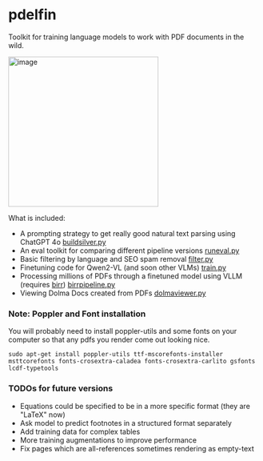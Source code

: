# pdelfin

Toolkit for training language models to work with PDF documents in the wild.

<img src="https://github.com/user-attachments/assets/984a645c-096d-4b9a-9c5b-44063004cd8c" alt="image" width="300"/>


What is included:
 - A prompting strategy to get really good natural text parsing using ChatGPT 4o [buildsilver.py](https://github.com/allenai/pdelfin/blob/main/pdelfin/data/buildsilver.py)
 - An eval toolkit for comparing different pipeline versions [runeval.py](https://github.com/allenai/pdelfin/blob/main/pdelfin/eval/runeval.py)
 - Basic filtering by language and SEO spam removal [filter.py](https://github.com/allenai/pdelfin/blob/main/pdelfin/filter/filter.py)
 - Finetuning code for Qwen2-VL (and soon other VLMs) [train.py](https://github.com/allenai/pdelfin/blob/main/pdelfin/train/train.py)
 - Processing millions of PDFs through a finetuned model using VLLM (requires [birr](https://github.com/allenai/mise/tree/main/birr)) [birrpipeline.py](https://github.com/allenai/pdelfin/blob/main/pdelfin/birrpipeline.py)
 - Viewing Dolma Docs created from PDFs [dolmaviewer.py](https://github.com/allenai/pdelfin/blob/main/pdelfin/viewer/dolmaviewer.py)

### Note: Poppler and Font installation

You will probably need to install poppler-utils and some fonts on your computer so that any pdfs you render come out looking nice.

```
sudo apt-get install poppler-utils ttf-mscorefonts-installer msttcorefonts fonts-crosextra-caladea fonts-crosextra-carlito gsfonts lcdf-typetools

```


### TODOs for future versions
 - Equations could be specified to be in a more specific format (they are "LaTeX" now)
 - Ask model to predict footnotes in a structured format separately
 - Add training data for complex tables
 - More training augmentations to improve performance
 - Fix pages which are all-references sometimes rendering as empty-text
 
